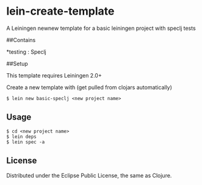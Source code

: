# lein-create-template

A Leiningen newnew template for a basic leiningen project with speclj tests

##Contains

*testing   : Speclj

##Setup

This template requires Leiningen 2.0+

Create a new template with (get pulled from clojars automatically)

    $ lein new basic-speclj <new project name>
   			
## Usage

    $ cd <new project name>
    $ lein deps
    $ lein spec -a


## License

Distributed under the Eclipse Public License, the same as Clojure.
